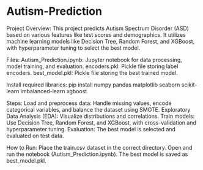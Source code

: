 # Autism-Prediction

Project Overview:
This project predicts Autism Spectrum Disorder (ASD) based on various features like test scores and demographics. It utilizes machine learning models like Decision Tree, Random Forest, and XGBoost, with hyperparameter tuning to select the best model.

Files:
Autism_Prediction.ipynb: Jupyter notebook for data processing, model training, and evaluation.
encoders.pkl: Pickle file storing label encoders.
best_model.pkl: Pickle file storing the best trained model.

Install required libraries:
pip install numpy pandas matplotlib seaborn scikit-learn imbalanced-learn xgboost

Steps:
Load and preprocess data: Handle missing values, encode categorical variables, and balance the dataset using SMOTE.
Exploratory Data Analysis (EDA): Visualize distributions and correlations.
Train models: Use Decision Tree, Random Forest, and XGBoost, with cross-validation and hyperparameter tuning.
Evaluation: The best model is selected and evaluated on test data.

How to Run:
Place the train.csv dataset in the correct directory.
Open and run the notebook (Autism_Prediction.ipynb).
The best model is saved as best_model.pkl.
